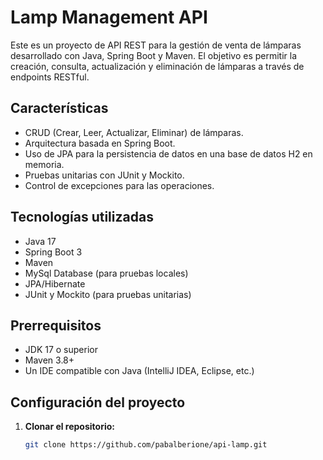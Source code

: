 # Lamp Management API

Este es un proyecto de API REST para la gestión de venta de lámparas desarrollado con Java, Spring Boot y Maven. El objetivo es permitir la creación, consulta, actualización y eliminación de lámparas a través de endpoints RESTful.

## Características

- CRUD (Crear, Leer, Actualizar, Eliminar) de lámparas.
- Arquitectura basada en Spring Boot.
- Uso de JPA para la persistencia de datos en una base de datos H2 en memoria.
- Pruebas unitarias con JUnit y Mockito.
- Control de excepciones para las operaciones.

## Tecnologías utilizadas

- Java 17
- Spring Boot 3
- Maven
- MySql Database (para pruebas locales)
- JPA/Hibernate
- JUnit y Mockito (para pruebas unitarias)

## Prerrequisitos

- JDK 17 o superior
- Maven 3.8+
- Un IDE compatible con Java (IntelliJ IDEA, Eclipse, etc.)

## Configuración del proyecto

1. **Clonar el repositorio:**
   ```bash
   git clone https://github.com/pabalberione/api-lamp.git
